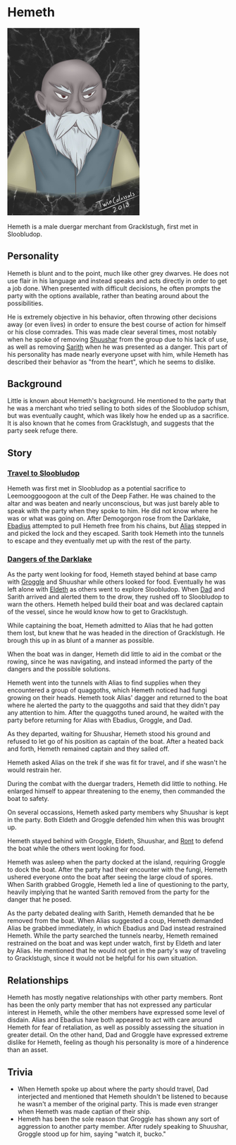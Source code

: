 # Hemeth

<img src="Hemeth.jpg" width="300px">

Hemeth is a male duergar merchant from Gracklstugh, first met in Sloobludop.

## Personality
Hemeth is blunt and to the point, much like other grey dwarves. He does not use flair in his language and instead speaks and acts directly in order to get a job done. When presented with difficult decisions, he often prompts the party with the options available, rather than beating around about the possibilities.

He is extremely objective in his behavior, often throwing other decisions away (or even lives) in order to ensure the best course of action for himself or his close comrades. This was made clear several times, most notably when he spoke of removing [Shuushar](shuushar.md) from the group due to his lack of use, as well as removing [Sarith](sarith.md) when he was presented as a danger. This part of his personality has made nearly everyone upset with him, while Hemeth has described their behavior as "from the heart", which he seems to dislike.

## Background
Little is known about Hemeth's background. He mentioned to the party that he was a merchant who tried selling to both sides of the Sloobludop schism, but was eventually caught, which was likely how he ended up as a sacrifice. It is also known that he comes from Gracklstugh, and suggests that the party seek refuge there.

## Story
### [Travel to Sloobludop](../../sessions/arc02/info.md)
Hemeth was first met in Sloobludop as a potential sacrifice to Leemooggoogoon at the cult of the Deep Father. He was chained to the altar and was beaten and nearly unconscious, but was just barely able to speak with the party when they spoke to him. He did not know where he was or what was going on. After Demogorgon rose from the Darklake, [Ebadius](../pcs/ebadius.md) attempted to pull Hemeth free from his chains, but [Alias](../pcs/alias.md) stepped in and picked the lock and they escaped. Sarith took Hemeth into the tunnels to escape and they eventually met up with the rest of the party.

### [Dangers of the Darklake](../../sessions/arc03/info.md)
As the party went looking for food, Hemeth stayed behind at base camp with [Groggle](../pcs/groggle.md) and Shuushar while others looked for food. Eventually he was left alone with [Eldeth](eldeth.md) as others went to explore Sloobludop. When [Dad](../pcs/dad.md) and Sarith arrived and alerted them to the drow, they rushed off to Sloobludop to warn the others. Hemeth helped build their boat and was declared captain of the vessel, since he would know how to get to Gracklstugh.

While captaining the boat, Hemeth admitted to Alias that he had gotten them lost, but knew that he was headed in the direction of Gracklstugh. He brough this up in as blunt of a manner as possible.

When the boat was in danger, Hemeth did little to aid in the combat or the rowing, since he was navigating, and instead informed the party of the dangers and the possible solutions.

Hemeth went into the tunnels with Alias to find supplies when they encountered a group of quaggoths, which Hemeth noticed had fungi growing on their heads. Hemeth took Alias' dagger and returned to the boat where he alerted the party to the quaggoths and said that they didn't pay any attention to him. After the quaggoths tuned around, he waited with the party before returning for Alias with Ebadius, Groggle, and Dad.

As they departed, waiting for Shuushar, Hemeth stood his ground and refused to let go of his position as captain of the boat. After a heated back and forth, Hemeth remained captain and they sailed off.

Hemeth asked Alias on the trek if she was fit for travel, and if she wasn't he would restrain her.

During the combat with the duergar traders, Hemeth did little to nothing. He enlarged himself to appear threatening to the enemy, then commanded the boat to safety.

On several occassions, Hemeth asked party members why Shuushar is kept in the party. Both Eldeth and Groggle defended him when this was brought up.

Hemeth stayed behind with Groggle, Eldeth, Shuushar, and [Ront](ront.md) to defend the boat while the others went looking for food.

Hemeth was asleep when the party docked at the island, requiring Groggle to dock the boat. After the party had their encounter with the fungi, Hemeth ushered everyone onto the boat after seeing the large cloud of spores. When Sarith grabbed Groggle, Hemeth led a line of questioning to the party, heavily implying that he wanted Sarith removed from the party for the danger that he posed.

As the party debated dealing with Sarith, Hemeth demanded that he be removed from the boat. When Alias suggested a coup, Hemeth demanded Alias be grabbed immediately, in which Ebadius and Dad instead restrained Hemeth. While the party searched the tunnels nearby, Hemeth remained restrained on the boat and was kept under watch, first by Eldeth and later by Alias. He mentioned that he would not get in the party's way of traveling to Gracklstugh, since it would not be helpful for his own situation.

## Relationships
Hemeth has mostly negative relationships with other party members. Ront has been the only party member that has not expressed any particular interest in Hemeth, while the other members have expressed some level of disdain. Alias and Ebadius have both appeared to act with care around Hemeth for fear of retaliation, as well as possibly assessing the situation in greater detail. On the other hand, Dad and Groggle have expressed extreme dislike for Hemeth, feeling as though his personality is more of a hinderence than an asset. 

## Trivia
* When Hemeth spoke up about where the party should travel, Dad interjected and mentioned that Hemeth shouldn't be listened to because he wasn't a member of the original party. This is made even stranger when Hemeth was made captian of their ship.
* Hemeth has been the sole reason that Groggle has shown any sort of aggression to another party member. After rudely speaking to Shuushar, Groggle stood up for him, saying "watch it, bucko."
